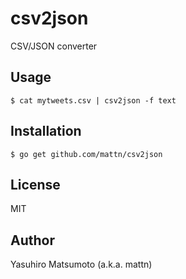 # csv2json

CSV/JSON converter

## Usage

```
$ cat mytweets.csv | csv2json -f text
```

## Installation

```
$ go get github.com/mattn/csv2json
```

## License

MIT

## Author

Yasuhiro Matsumoto (a.k.a. mattn)
